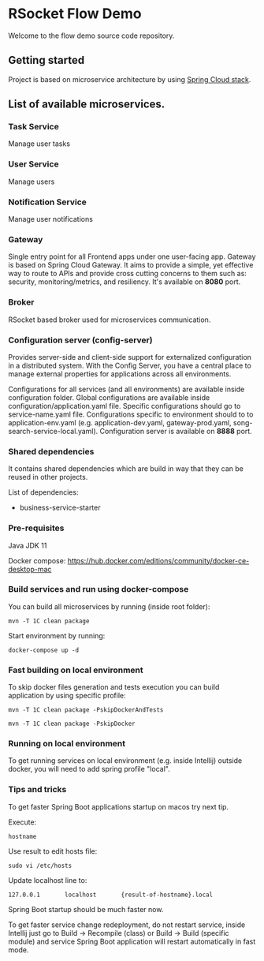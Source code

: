 # RSocket Flow Demo   
Welcome to the flow demo source code repository.      
      
## Getting started   
Project is based on microservice architecture by using [Spring Cloud stack](https://spring.io/projects/spring-cloud).    

## List of available microservices.     

### Task Service    
Manage user tasks
    
### User Service    
Manage users    

### Notification Service
Manage user notifications
    
### Gateway    
Single entry point for all Frontend apps under one user-facing app. Gateway is based on Spring Cloud Gateway. It aims to provide a simple, yet effective way to route to APIs and provide cross cutting concerns to them such as: security, monitoring/metrics, and resiliency. It's available on **8080** port.    

### Broker
RSocket based broker used for microservices communication.

### Configuration server (config-server)    
Provides server-side and client-side support for externalized configuration in a distributed system. With the Config Server, you have a central place to manage external properties for applications across all environments.    
    
Configurations for all services (and all environments) are available inside configuration folder. Global configurations are available inside configuration/application.yaml file. Specific configurations should go to service-name.yaml file. Configurations specific to environment should to to application-env.yaml (e.g. application-dev.yaml, gateway-prod.yaml, song-search-service-local.yaml). Configuration server is available on **8888** port.    

### Shared dependencies

It contains shared dependencies which are build in way that they can be reused in other projects.

List of dependencies:
 - business-service-starter
 
### Pre-requisites

Java JDK 11

Docker compose:
https://hub.docker.com/editions/community/docker-ce-desktop-mac

### Build services and run using docker-compose

You can build all microservices by running (inside root folder):

    mvn -T 1C clean package

Start environment by running:

    docker-compose up -d

### Fast building on local environment

To skip docker files generation and tests execution you can build application by using specific profile:

    mvn -T 1C clean package -PskipDockerAndTests
    
    mvn -T 1C clean package -PskipDocker

### Running on local environment

To get running services on local environment (e.g. inside Intellij) outside docker, you will need to add spring profile "local".

### Tips and tricks

To get faster Spring Boot applications startup on macos try next tip.

Execute:

    hostname

Use result to edit hosts file:

    sudo vi /etc/hosts
    
Update localhost line to:
    
    127.0.0.1       localhost       {result-of-hostname}.local 

Spring Boot startup should be much faster now.

To get faster service change redeployment, do not restart service, inside Intellij just go to Build -> Recompile (class) or Build -> Build (specific module) and service Spring Boot application will restart automatically in fast mode.

